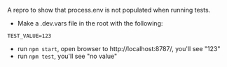 A repro to show that process.env is not populated when running tests.

- Make a .dev.vars file in the root with the following:

```
TEST_VALUE=123
```

- run `npm start`, open browser to http://localhost:8787/, you'll see "123"
- run `npm test`, you'll see "no value"
